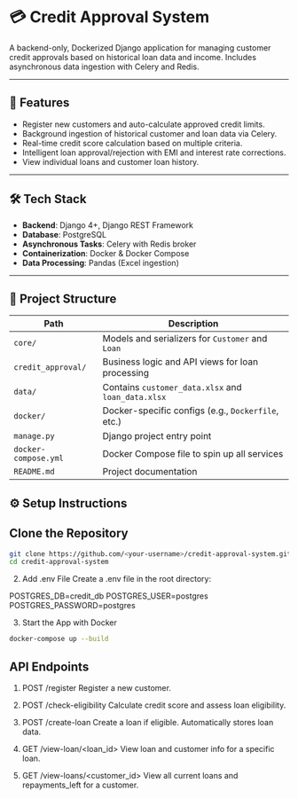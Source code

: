 # 💳 Credit Approval System

A backend-only, Dockerized Django application for managing customer credit approvals based on historical loan data and income. Includes asynchronous data ingestion with Celery and Redis.

---

## 🚀 Features

- Register new customers and auto-calculate approved credit limits.
- Background ingestion of historical customer and loan data via Celery.
- Real-time credit score calculation based on multiple criteria.
- Intelligent loan approval/rejection with EMI and interest rate corrections.
- View individual loans and customer loan history.

---

## 🛠 Tech Stack

- **Backend**: Django 4+, Django REST Framework
- **Database**: PostgreSQL
- **Asynchronous Tasks**: Celery with Redis broker
- **Containerization**: Docker & Docker Compose
- **Data Processing**: Pandas (Excel ingestion)

---

## 🧱 Project Structure

| Path                      | Description                                           |
|---------------------------|-------------------------------------------------------|
| `core/`                   | Models and serializers for `Customer` and `Loan`     |
| `credit_approval/`        | Business logic and API views for loan processing     |
| `data/`                   | Contains `customer_data.xlsx` and `loan_data.xlsx`   |
| `docker/`                 | Docker-specific configs (e.g., `Dockerfile`, etc.)   |
| `manage.py`               | Django project entry point                           |
| `docker-compose.yml`      | Docker Compose file to spin up all services          |
| `README.md`               | Project documentation                                |

## ⚙️ Setup Instructions

## Clone the Repository

```bash
git clone https://github.com/<your-username>/credit-approval-system.git
cd credit-approval-system
```

2. Add .env File
Create a .env file in the root directory:

POSTGRES_DB=credit_db
POSTGRES_USER=postgres
POSTGRES_PASSWORD=postgres

3. Start the App with Docker

```bash
docker-compose up --build
```


## API Endpoints
1. POST /register
Register a new customer.

2. POST /check-eligibility
Calculate credit score and assess loan eligibility.

3. POST /create-loan
Create a loan if eligible. Automatically stores loan data.

4. GET /view-loan/<loan_id>
View loan and customer info for a specific loan.

5. GET /view-loans/<customer_id>
View all current loans and repayments_left for a customer.
